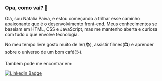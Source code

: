 ### Opa, como vai? 👋

Olá, sou Natalia Paiva, e estou começando a trilhar esse caminho apaixonante que é o desenvolvimento front-end. Meus conhecimentos se baseiam em HTML, CSS e JavaScript, mas me mantenho aberta e curiosa com tudo o que envolve tecnologia.

No meu tempo livre gosto muito de ler(📚), assistir filmes(📺) e aprender sobre o universo de um bom café(☕).

Também pode me encontrar em:

[![Linkedin Badge](https://img.shields.io/badge/-LinkedIn-blue?style=flat-square&logo=Linkedin&logoColor=white&link=https://www.linkedin.com/in/natalia-paiva)](https://www.linkedin.com/in/natalia-paiva)
